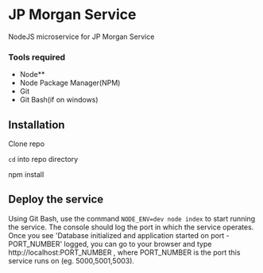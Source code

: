 # JP Morgan Service

NodeJS microservice for JP Morgan Service

### Tools required
  - Node**
  - Node Package Manager(NPM)
  - Git
  - Git Bash(if on windows)

## Installation
Clone repo 

`cd` into repo directory

npm install

## Deploy the service
Using Git Bash, use the command 
`NODE_ENV=dev node index` to start running the service. The console should log the port in which the service operates. Once you see 'Database initialized and application started on port - PORT_NUMBER' logged, you can go to your browser and type http://localhost:PORT_NUMBER , where PORT_NUMBER is the port this service runs on (eg. 5000,5001,5003). 

